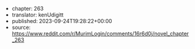 - chapter: 263
- translator: kenUdigitt
- published: 2023-09-24T19:28:22+00:00
- source: https://www.reddit.com/r/MurimLogin/comments/16r6d0j/novel_chapter_263
